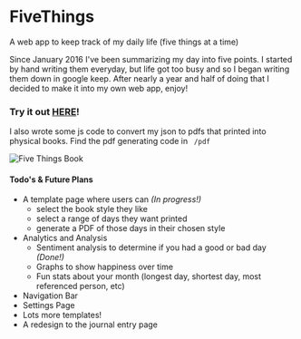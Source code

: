 # FiveThings
A web app to keep track of my daily life (five things at a time)

Since January 2016 I've been summarizing my day into five points. I started by hand writing them everyday, but life got too busy and so I began writing them down in google keep. After nearly a year and half of doing that I decided to make it into my own web app, enjoy!

### Try it out [HERE](https://five--things.herokuapp.com/)!


I also wrote some js code to convert my json to pdfs that printed into physical books. Find the pdf generating code in `` /pdf`` 


![Five Things Book](http://i.imgur.com/kMMbRY9.gif)


#### Todo's & Future Plans
* A template page where users can  *(In progress!)*
  * select the book style they like
  * select a range of days they want printed
  * generate a PDF of those days in their chosen style
* Analytics and Analysis
  * Sentiment analysis to determine if you had a good or bad day *(Done!)*
  * Graphs to show happiness over time
  * Fun stats about your month (longest day, shortest day, most referenced person, etc)
* Navigation Bar
* Settings Page
* Lots more templates! 
* A redesign to the journal entry page

